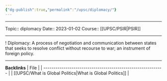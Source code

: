 ```yaml
---
{"dg-publish":true,"permalink":"/upsc/diplomacy/"}
---
```


----
Topic:: diplomacy
Date:: 2023-01-02
Course:: [[UPSC/PSIR\|PSIR]] 

----
! Diplomacy: A process of negotiation and communication between states that seeks to resolve conflict without recourse to war; an instrument of foreign policy.


---
**Backlinks**
| File                                                         |
| ------------------------------------------------------------ |
| [[UPSC/What is Global Politics\|What is Global Politics]] |



